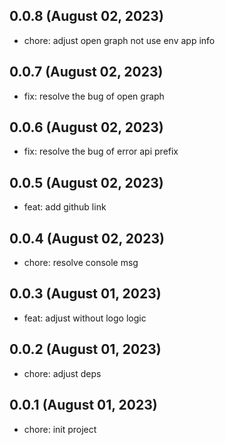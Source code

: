 ## 0.0.8 (August 02, 2023)

- chore: adjust open graph not use env app info

## 0.0.7 (August 02, 2023)

- fix: resolve the bug of open graph

## 0.0.6 (August 02, 2023)

- fix: resolve the bug of error api prefix

## 0.0.5 (August 02, 2023)

- feat: add github link

## 0.0.4 (August 02, 2023)

- chore: resolve console msg

## 0.0.3 (August 01, 2023)

- feat: adjust without logo logic

## 0.0.2 (August 01, 2023)

- chore: adjust deps

## 0.0.1 (August 01, 2023)

- chore: init project
